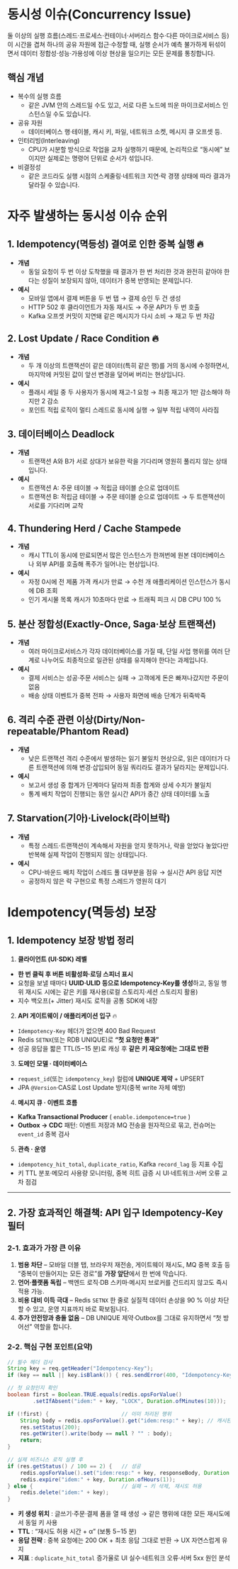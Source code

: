 # **동시성 이슈(Concurrency Issue)**

둘 이상의 실행 흐름(스레드·프로세스·컨테이너·서버리스 함수·다른 마이크로서비스 등)이 시간을 겹쳐 하나의 공유 자원에 접근‧수정할 때, 실행 순서가 예측 불가하게 뒤섞이면서 데이터
정합성·성능·가용성에 이상 현상을 일으키는 모든 문제를 통칭합니다.

## 핵심 개념

- 복수의 실행 흐름
    - 같은 JVM 안의 스레드일 수도 있고, 서로 다른 노드에 띄운 마이크로서비스 인스턴스일 수도 있습니다.
- 공유 자원
    - 데이터베이스 행‧테이블, 캐시 키, 파일, 네트워크 소켓, 메시지 큐 오프셋 등.
- 인터리빙(Interleaving)
    - CPU가 시분할 방식으로 작업을 교차 실행하기 때문에, 논리적으로 “동시에” 보이지만 실제로는 명령어 단위로 순서가 섞입니다.
- 비결정성
    - 같은 코드라도 실행 시점의 스케줄링·네트워크 지연·락 경쟁 상태에 따라 결과가 달라질 수 있습니다.

# 자주 발생하는 동시성 이슈 순위

## 1. Idempotency(멱등성) 결여로 인한 중복 실행 🔥

* **개념**
    * 동일 요청이 두 번 이상 도착했을 때 결과가 한 번 처리한 것과 완전히 같아야 한다는 성질이 보장되지 않아, 데이터가 중복 반영되는 문제입니다.
* **예시**
    * 모바일 앱에서 결제 버튼을 두 번 탭 → 결제 승인 두 건 생성
    * HTTP 502 후 클라이언트가 자동 재시도 → 주문 API가 두 번 호출
    * Kafka 오프셋 커밋이 지연돼 같은 메시지가 다시 소비 → 재고 두 번 차감

## 2. Lost Update / Race Condition 🔥

* **개념**
    * 두 개 이상의 트랜잭션이 같은 데이터(특히 같은 행)를 거의 동시에 수정하면서, 마지막에 커밋된 값이 앞선 변경을 덮어써 버리는 현상입니다.
* **예시**
    * 플래시 세일 중 두 사용자가 동시에 재고-1 요청 → 최종 재고가 1만 감소해야 하지만 2 감소
    * 포인트 적립 로직이 멀티 스레드로 동시에 실행 → 일부 적립 내역이 사라짐

## 3. 데이터베이스 Deadlock

* **개념**
    * 트랜잭션 A와 B가 서로 상대가 보유한 락을 기다리며 영원히 풀리지 않는 상태입니다.
* **예시**
    * 트랜잭션 A: 주문 테이블 → 적립금 테이블 순으로 업데이트
    * 트랜잭션 B: 적립금 테이블 → 주문 테이블 순으로 업데이트
      → 두 트랜잭션이 서로를 기다리며 교착

## 4. Thundering Herd / Cache Stampede

* **개념**
    * 캐시 TTL이 동시에 만료되면서 많은 인스턴스가 한꺼번에 원본 데이터베이스나 외부 API를 호출해 폭주가 일어나는 현상입니다.
* **예시**
    * 자정 0시에 전 제품 가격 캐시가 만료 → 수천 개 애플리케이션 인스턴스가 동시에 DB 조회
    * 인기 게시물 목록 캐시가 10초마다 만료 → 트래픽 피크 시 DB CPU 100 %

## 5. 분산 정합성(Exactly-Once, Saga·보상 트랜잭션)

* **개념**
    * 여러 마이크로서비스가 각자 데이터베이스를 가질 때, 단일 사업 행위를 여러 단계로 나누어도 최종적으로 일관된 상태를 유지해야 한다는 과제입니다.
* **예시**
    * 결제 서비스는 성공·주문 서비스는 실패 → 고객에게 돈은 빠져나갔지만 주문이 없음
    * 배송 상태 이벤트가 중복 전파 → 사용자 화면에 배송 단계가 뒤죽박죽

## 6. 격리 수준 관련 이상(Dirty/Non-repeatable/Phantom Read)

* **개념**
    * 낮은 트랜잭션 격리 수준에서 발생하는 읽기 불일치 현상으로, 읽은 데이터가 다른 트랜잭션에 의해 변경·삽입되어 동일 쿼리라도 결과가 달라지는 문제입니다.
* **예시**
    * 보고서 생성 중 합계가 단계마다 달라져 최종 합계와 상세 수치가 불일치
    * 통계 배치 작업이 진행되는 동안 실시간 API가 중간 상태 데이터를 노출

## 7. Starvation(기아)·Livelock(라이브락)

* **개념**
    * 특정 스레드·트랜잭션이 계속해서 자원을 얻지 못하거나, 락을 얻었다 놓았다만 반복해 실제 작업이 진행되지 않는 상태입니다.
* **예시**
    * CPU-바운드 배치 작업이 스레드 풀 대부분을 점유 → 실시간 API 응답 지연
    * 공정하지 않은 락 구현으로 특정 스레드가 영원히 대기

# Idempotency(멱등성) 보장

## 1. Idempotency 보장 방법 정리

1. **클라이언트 (UI·SDK) 레벨**

  * **한 번 클릭 후 버튼 비활성화·로딩 스피너 표시**
  * 요청을 보낼 때마다 **UUID·ULID 등으로 Idempotency-Key를 생성**하고,
    동일 행위 재시도 시에는 같은 키를 재사용(로컬 스토리지·세션 스토리지 활용)
  * 지수 백오프(+ Jitter) 재시도 로직을 공통 SDK에 내장

2. **API 게이트웨이 / 애플리케이션 입구** 🔥

  * `Idempotency-Key` 헤더가 없으면 400 Bad Request
  * Redis `SETNX`(또는 RDB UNIQUE)로 **“첫 요청만 통과”**
  * 성공 응답을 짧은 TTL(5 – 15 분)로 캐싱 후 **같은 키 재요청에는 그대로 반환**

3. **도메인 모델 · 데이터베이스**

  * `request_id`(또는 `idempotency_key`) 컬럼에 **UNIQUE 제약** + UPSERT
  * JPA `@Version`·CAS로 Lost Update 방지(중복 write 자체 예방)

4. **메시지 큐 · 이벤트 흐름**

  * **Kafka Transactional Producer** ( `enable.idempotence=true` )
  * **Outbox → CDC** 패턴: 이벤트 저장과 MQ 전송을 원자적으로 묶고, 컨슈머는 `event_id` 중복 검사

5. **관측 · 운영**

  * `idempotency_hit_total`, `duplicate_ratio`, Kafka `record_lag` 등 지표 수집
  * 키 TTL 분포·메모리 사용량 모니터링, 중복 히트 급증 시 UI·네트워크·서버 오류 교차 점검

---

## 2. 가장 효과적인 해결책: **API 입구 Idempotency-Key 필터**

### 2-1. 효과가 가장 큰 이유

1. **범용 차단** – 모바일 더블 탭, 브라우저 재전송, 게이트웨이 재시도, MQ 중복 호출 등 “중복이 만들어지는 모든 경로”를 **가장 앞단**에서 한 번에 막습니다.
2. **언어·플랫폼 독립** – 백엔드 로직·DB 스키마·메시지 브로커를 건드리지 않고도 즉시 적용 가능.
3. **비용 대비 이득 극대** – Redis `SETNX` 한 줄로 실질적 데이터 손상을 90 % 이상 차단할 수 있고, 운영 지표까지 바로 확보됩니다.
4. **추가 안전망과 충돌 없음** – DB UNIQUE 제약·Outbox를 그대로 유지하면서 “첫 방어선” 역할을 합니다.

### 2-2. 핵심 구현 포인트(요약)

```java
// 필수 헤더 검사
String key = req.getHeader("Idempotency-Key");
if (key == null || key.isBlank()) { res.sendError(400, "Idempotency-Key required"); return; }

// 첫 요청인지 확인
boolean first = Boolean.TRUE.equals(redis.opsForValue()
        .setIfAbsent("idem:" + key, "LOCK", Duration.ofMinutes(10)));

if (!first) {                       // 이미 처리된 행위
    String body = redis.opsForValue().get("idem:resp:" + key); // 캐시된 응답
    res.setStatus(200);
    res.getWriter().write(body == null ? "" : body);
    return;
}

// 실제 비즈니스 로직 실행 후
if (res.getStatus() / 100 == 2) {   // 성공
    redis.opsForValue().set("idem:resp:" + key, responseBody, Duration.ofHours(1));
    redis.expire("idem:" + key, Duration.ofHours(1));
} else {                            // 실패 → 키 삭제, 재시도 허용
    redis.delete("idem:" + key);
}
```

* **키 생성 위치** : 글쓰기·주문·결제 폼을 열 때 생성 → 같은 행위에 대한 모든 재시도에서 동일 키 사용
* **TTL** : “재시도 허용 시간 + α” (보통 5 – 15 분)
* **응답 전략** : 중복 요청에는 200 OK + 최초 응답 그대로 반환 → UX 자연스럽게 유지
* **지표** : `duplicate_hit_total` 증가율로 UI 실수·네트워크 오류·서버 5xx 원인 분석